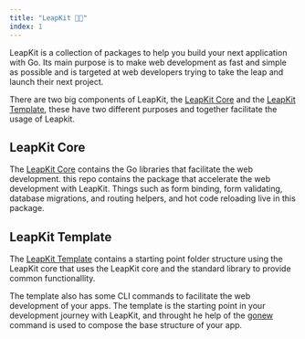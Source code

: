 ```yaml
---
title: "LeapKit 🚀🎒"
index: 1
---
```


LeapKit is a collection of packages to help you build your next application with Go. Its main purpose is to make web development as fast and simple as possible and is targeted at web developers trying to take the leap and launch their next project.

There are two big components of LeapKit, the [LeapKit Core](https://"github.com/leapkit/leapkit/core) and the [LeapKit Template](https://github.com/leapkit/template), these have two different purposes and together facilitate the usage of Leapkit.

## LeapKit Core

The [LeapKit Core](https://"github.com/leapkit/leapkit/core) contains the Go libraries that facilitate the web development. this repo contains the package that accelerate the web development with LeapKit. Things such as form binding, form validating, database migrations, and routing helpers, and hot code reloading live in this package.

## LeapKit Template
The [LeapKit Template](https://github.com/leapkit/template) contains a starting point folder structure using the LeapKit core that uses the LeapKit core and the standard library to provide common functionallity.

The template also has some CLI commands to facilitate the web development of your apps. The template is the starting point in your development journey with LeapKit, and throught he help of the [gonew](https://github.com/golang/tools/tree/master/cmd/gonew) command is used to compose the base structure of your app.
